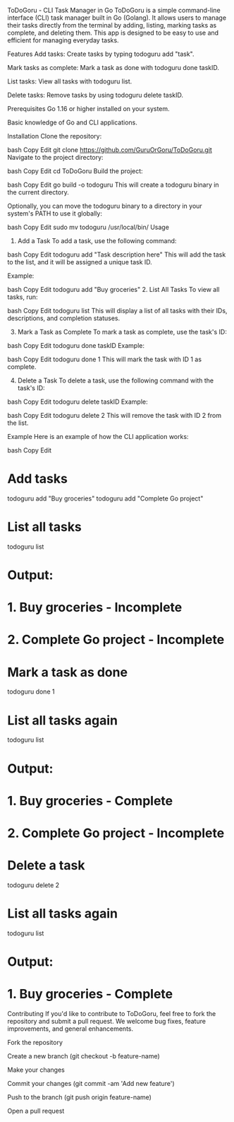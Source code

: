 ToDoGoru - CLI Task Manager in Go
ToDoGoru is a simple command-line interface (CLI) task manager built in Go (Golang). It allows users to manage their tasks directly from the terminal by adding, listing, marking tasks as complete, and deleting them. This app is designed to be easy to use and efficient for managing everyday tasks.

Features
Add tasks: Create tasks by typing todoguru add "task".

Mark tasks as complete: Mark a task as done with todoguru done taskID.

List tasks: View all tasks with todoguru list.

Delete tasks: Remove tasks by using todoguru delete taskID.

Prerequisites
Go 1.16 or higher installed on your system.

Basic knowledge of Go and CLI applications.

Installation
Clone the repository:

bash
Copy
Edit
git clone https://github.com/GuruOrGoru/ToDoGoru.git
Navigate to the project directory:

bash
Copy
Edit
cd ToDoGoru
Build the project:

bash
Copy
Edit
go build -o todoguru
This will create a todoguru binary in the current directory.

Optionally, you can move the todoguru binary to a directory in your system's PATH to use it globally:

bash
Copy
Edit
sudo mv todoguru /usr/local/bin/
Usage
1. Add a Task
To add a task, use the following command:

bash
Copy
Edit
todoguru add "Task description here"
This will add the task to the list, and it will be assigned a unique task ID.

Example:

bash
Copy
Edit
todoguru add "Buy groceries"
2. List All Tasks
To view all tasks, run:

bash
Copy
Edit
todoguru list
This will display a list of all tasks with their IDs, descriptions, and completion statuses.

3. Mark a Task as Complete
To mark a task as complete, use the task's ID:

bash
Copy
Edit
todoguru done taskID
Example:

bash
Copy
Edit
todoguru done 1
This will mark the task with ID 1 as complete.

4. Delete a Task
To delete a task, use the following command with the task's ID:

bash
Copy
Edit
todoguru delete taskID
Example:

bash
Copy
Edit
todoguru delete 2
This will remove the task with ID 2 from the list.

Example
Here is an example of how the CLI application works:

bash
Copy
Edit
# Add tasks
todoguru add "Buy groceries"
todoguru add "Complete Go project"

# List all tasks
todoguru list
# Output:
# 1. Buy groceries - Incomplete
# 2. Complete Go project - Incomplete

# Mark a task as done
todoguru done 1

# List all tasks again
todoguru list
# Output:
# 1. Buy groceries - Complete
# 2. Complete Go project - Incomplete

# Delete a task
todoguru delete 2

# List all tasks again
todoguru list
# Output:
# 1. Buy groceries - Complete
Contributing
If you'd like to contribute to ToDoGoru, feel free to fork the repository and submit a pull request. We welcome bug fixes, feature improvements, and general enhancements.

Fork the repository

Create a new branch (git checkout -b feature-name)

Make your changes

Commit your changes (git commit -am 'Add new feature')

Push to the branch (git push origin feature-name)

Open a pull request